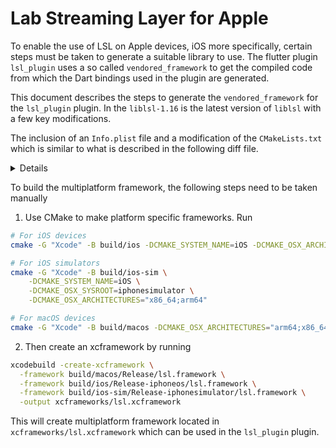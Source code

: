 # Lab Streaming Layer for Apple

To enable the use of LSL on Apple devices, iOS more specifically, certain steps must be taken to generate a suitable library to use. The flutter plugin `lsl_plugin` uses a so called `vendored_framework` to get the compiled code from which the Dart bindings used in the plugin are generated.

This document describes the steps to generate the `vendored_framework` for the `lsl_plugin` plugin. In the `liblsl-1.16` is the latest version of `liblsl` with a few key modifications.

The inclusion of an `Info.plist` file and a modification of the `CMakeLists.txt` which is similar to what is described in the following diff file.

<details>
<summary>Details</summary>
<br>

Credit to github user `florin-pop` for [this comment](https://github.com/sccn/liblsl/issues/186#issuecomment-1824833598)

```diff
commit f8243f4d54929d531b49734b91683a538b837026
Author: Florin Pop <florin@ae.studio>
Date:   Wed Nov 22 07:10:26 2023 +0100

    Set bundle identifier and info.plist for Apple platforms

diff --git a/CMakeLists.txt b/CMakeLists.txt
index ac783f64..ac7a2e76 100644
--- a/CMakeLists.txt
+++ b/CMakeLists.txt
@@ -336,10 +336,6 @@ install(FILES

include(cmake/LSLCMake.cmake)

-add_executable(lslver testing/lslver.c)
-target_link_libraries(lslver PRIVATE lsl)
-installLSLApp(lslver)

- if(LSL_TOOLS)
  add_executable(blackhole testing/blackhole.cpp)
  target_link_libraries(blackhole PRIVATE Threads::Threads)
  @@ -347,6 +343,16 @@ if(LSL_TOOLS)
  installLSLApp(blackhole)
  endif()

  +if(APPLE)

* set_target_properties(lsl PROPERTIES
*        MACOSX_BUNDLE TRUE
*        MACOSX_BUNDLE_INFO_PLIST ${CMAKE_CURRENT_SOURCE_DIR}/Info.plist
*        XCODE_ATTRIBUTE_PRODUCT_BUNDLE_IDENTIFIER "com.my.bundle"
*     XCODE_ATTRIBUTE_DEVELOPMENT_TEAM "XXX"
*     XCODE_ATTRIBUTE_CODE_SIGN_STYLE "Automatic"
* )
  +endif()
* set(LSL_INSTALL_ROOT ${CMAKE_CURRENT_BINARY_DIR})
  if(LSL_UNITTESTS)
  add_subdirectory(testing)
  diff --git a/Info.plist b/Info.plist
  new file mode 100644
  index 00000000..d16db365
  --- /dev/null
  +++ b/Info.plist
  @@ -0,0 +1,22 @@ +<?xml version="1.0" encoding="UTF-8"?> +<!DOCTYPE plist PUBLIC "-//Apple//DTD PLIST 1.0//EN" "http://www.apple.com/DTDs/PropertyList-1.0.dtd"> +<plist version="1.0"> +<dict>
* <key>CFBundleExecutable</key>
* <string>${EXECUTABLE_NAME}</string>
* <key>CFBundleIdentifier</key>
* <string>$(PRODUCT_BUNDLE_IDENTIFIER)</string>
* <key>CFBundleInfoDictionaryVersion</key>
* <string>6.0</string>
* <key>CFBundleName</key>
* <string>${PRODUCT_NAME}</string>
* <key>CFBundlePackageType</key>
* <string>APPL</string>
* <key>CFBundleShortVersionString</key>
* <string>1.0</string>
* <key>CFBundleVersion</key>
* <string>1</string>
* <key>LSMinimumSystemVersion</key>
* <string>${MACOSX_DEPLOYMENT_TARGET}</string> +</dict> +</plist>

```

</details>

To build the multiplatform framework, the following steps need to be taken manually

1. Use CMake to make platform specific frameworks. Run

```bash
# For iOS devices
cmake -G "Xcode" -B build/ios -DCMAKE_SYSTEM_NAME=iOS -DCMAKE_OSX_ARCHITECTURES="arm64"

# For iOS simulators
cmake -G "Xcode" -B build/ios-sim \
    -DCMAKE_SYSTEM_NAME=iOS \
    -DCMAKE_OSX_SYSROOT=iphonesimulator \
    -DCMAKE_OSX_ARCHITECTURES="x86_64;arm64"

# For macOS devices
cmake -G "Xcode" -B build/macos -DCMAKE_OSX_ARCHITECTURES="arm64;x86_64"
```

2. Then create an xcframework by running

```bash
xcodebuild -create-xcframework \
  -framework build/macos/Release/lsl.framework \
  -framework build/ios/Release-iphoneos/lsl.framework \
  -framework build/ios-sim/Release-iphonesimulator/lsl.framework \
  -output xcframeworks/lsl.xcframework
```

This will create multiplatform framework located in `xcframeworks/lsl.xcframework` which can be used in the `lsl_plugin` plugin.
